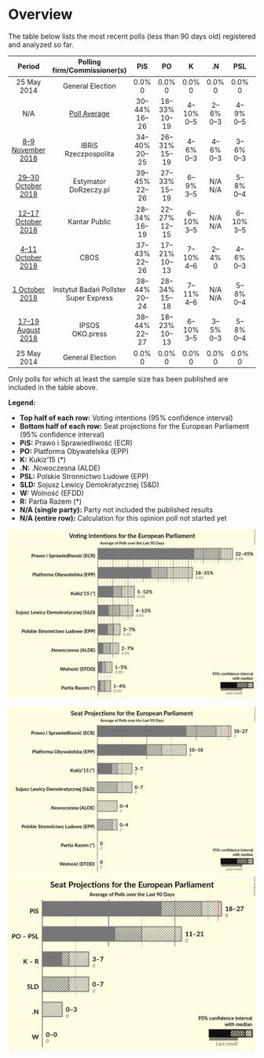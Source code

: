 # Overview

The table below lists the most recent polls (less than 90 days old) registered and analyzed so far.

| Period     | Polling firm/Commissioner(s) | PiS | PO | K | .N | PSL | SLD | W | R |
|:----------:|:----------------------------:|:--:|:--:|:--:|:--:|:--:|:--:|:--:|:--:|
| 25 May 2014 | General Election | 0.0% <br> 0 | 0.0% <br> 0 | 0.0% <br> 0 | 0.0% <br> 0 | 0.0% <br> 0 | 0.0% <br> 0 | 0.0% <br> 0 | 0.0% <br> 0 |
| N/A | [Poll Average](average.html) | 30–44% <br> 16–26 | 18–33% <br> 10–19 | 4–10% <br> 0–5 | 2–6% <br> 0–3 | 4–9% <br> 0–5 | 4–9% <br> 0–5 | 1–5% <br> 0 | 1–3% <br> 0 |
| [8–9 November 2018](2018-11-09-IBRiS.html) | IBRiS <br> Rzeczpospolita | 34–40% <br> 20–25 | 26–31% <br> 15–19 | 4–6% <br> 0–3 | 4–6% <br> 0–3 | 3–6% <br> 0–3 | 6–10% <br> 3–5 | 1–2% <br> 0 | 1–3% <br> 0 |
| [29–30 October 2018](2018-10-30-Estymator.html) | Estymator <br> DoRzeczy.pl | 39–45% <br> 22–26 | 27–33% <br> 15–19 | 6–9% <br> 3–5 | N/A <br> N/A | 5–8% <br> 0–4 | 6–9% <br> 3–5 | 1–3% <br> 0 | 2–3% <br> 0 |
| [12–17 October 2018](2018-10-17-KantarPublic.html) | Kantar Public | 28–34% <br> 16–19 | 22–27% <br> 12–15 | 6–10% <br> 3–5 | N/A <br> N/A | 6–10% <br> 3–5 | 6–9% <br> 3–4 | 1–3% <br> 0 | 1–3% <br> 0 |
| [4–11 October 2018](2018-10-11-CBOS.html) | CBOS | 37–43% <br> 22–26 | 17–21% <br> 10–13 | 7–10% <br> 4–6 | 2–4% <br> 0 | 4–6% <br> 0–3 | 3–5% <br> 0–3 | 1–3% <br> 0 | 1–3% <br> 0 |
| [1 October 2018](2018-10-01-InstytutBadańPollster.html) | Instytut Badań Pollster <br> Super Express | 38–44% <br> 20–24 | 28–34% <br> 15–18 | 7–11% <br> 4–6 | N/A <br> N/A | 5–8% <br> 0–4 | 6–9% <br> 3–4 | N/A <br> N/A | N/A <br> N/A |
| [17–19 August 2018](2018-08-19-IPSOS.html) | IPSOS <br> OKO.press | 38–44% <br> 22–27 | 18–23% <br> 10–13 | 6–10% <br> 3–5 | 3–5% <br> 0–3 | 5–8% <br> 0–4 | 5–8% <br> 0–4 | 3–5% <br> 0–3 | 1–3% <br> 0 |
| 25 May 2014 | General Election | 0.0% <br> 0 | 0.0% <br> 0 | 0.0% <br> 0 | 0.0% <br> 0 | 0.0% <br> 0 | 0.0% <br> 0 | 0.0% <br> 0 | 0.0% <br> 0 |

Only polls for which at least the sample size has been published are included in the table above.

**Legend:**
+ **Top half of each row:** Voting intentions (95% confidence interval)
+ **Bottom half of each row:** Seat projections for the European Parliament (95% confidence interval)
+ **PiS:** Prawo i Sprawiedliwość (ECR)
+ **PO:** Platforma Obywatelska (EPP)
+ **K:** Kukiz’15 (*)
+ **.N:** .Nowoczesna (ALDE)
+ **PSL:** Polskie Stronnictwo Ludowe (EPP)
+ **SLD:** Sojusz Lewicy Demokratycznej (S&D)
+ **W:** Wolność (EFDD)
+ **R:** Partia Razem (*)
+ **N/A (single party):** Party not included the published results
+ **N/A (entire row):** Calculation for this opinion poll not started yet


![Graph with voting intentions not yet produced](average.png "Voting Intentions")

![Graph with seats not yet produced](average-seats.png "Seats")
![Graph with coalitions seats not yet produced](average-coalitions-seats.png "Coalitions Seats")
